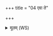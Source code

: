 +++
title = "04 एवा ते"

+++
<details><summary>मूलम् (WS)</summary>

एवा ते तप्यतां मनो हृदयमङ्गमङ्ग परुष्परुर्मां कामेन नरमासा अत्र ॥ ४ ॥
</details>